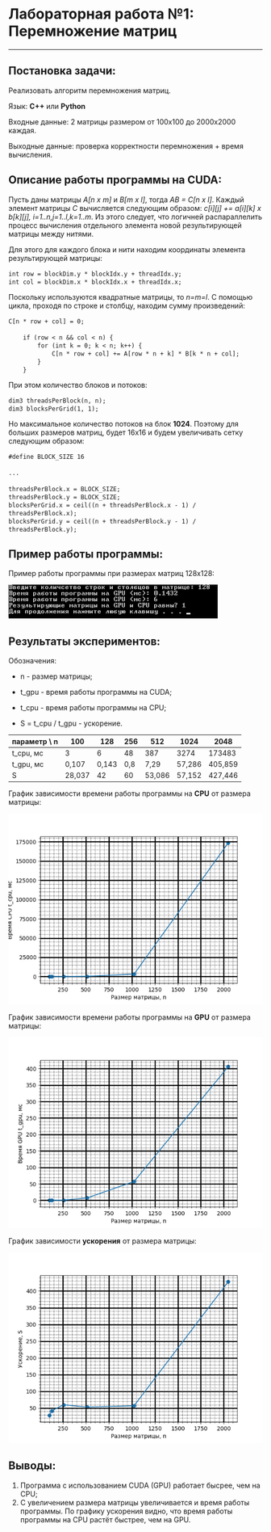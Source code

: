 # Лабораторная работа №1: Перемножение матриц
***

## Постановка задачи:

 Реализовать алгоритм перемножения матриц.
 
Язык: __C++__ или __Python__

Входные данные: 2 матрицы размером от 100х100 до 2000х2000 каждая.

Выходные данные: проверка корректности перемножения + время вычисления.

## Описание работы программы на CUDA:

Пусть даны матрицы *A[n x m]* и *B[m x l]*, тогда *AB = C[n x l]*.
Каждый элемент матрицы *C* вычисляется следующим образом: *с[i][j] += a[i][k] x b[k][j], i=1..n,j=1..l,k=1..m*.
Из этого следует, что логичней распараллелить процесс вычисления отдельного элемента новой результирующей матрицы между нитями.

Для этого для каждого блока и нити находим координаты элемента результирующей матрицы:

```
int row = blockDim.y * blockIdx.y + threadIdx.y;
int col = blockDim.x * blockIdx.x + threadIdx.x;
```

Поскольку используются квадратные матрицы, то *n=m=l*. С помощью цикла, проходя по строке и столбцу, находим сумму произведений:

```
C[n * row + col] = 0;

    if (row < n && col < n) {
        for (int k = 0; k < n; k++) {
            C[n * row + col] += A[row * n + k] * B[k * n + col];
        }
    }
```

При этом количество блоков и потоков: 

```
dim3 threadsPerBlock(n, n);
dim3 blocksPerGrid(1, 1);
```

Но максимальное количество потоков на блок __1024__. Поэтому для больших размеров матриц, будет 16x16 и будем увеличивать сетку следующим образом:

```
#define BLOCK_SIZE 16

...

threadsPerBlock.x = BLOCK_SIZE;
threadsPerBlock.y = BLOCK_SIZE;
blocksPerGrid.x = ceil((n + threadsPerBlock.x - 1) / threadsPerBlock.x);
blocksPerGrid.y = ceil((n + threadsPerBlock.y - 1) / threadsPerBlock.y);
```


## Пример работы программы:

Пример работы программы при размерах матриц 128x128:

![Работа программы для матриц размера 128x128](https://github.com/DimaScientist/HPC/blob/main/MatMul/images/work.jpg)


## Результаты экспериментов:

Обозначения:

* n - размер матрицы;

* t_gpu - время работы программы на CUDA;

* t_cpu - время работы программы на CPU;

* S = t_cpu / t_gpu - ускорение.

| параметр \ n | 100    | 128   | 256   | 512    | 1024   | 2048      |
| ------------ | ------ | ----- | ----- | ------ | ------ | --------- |
| t_cpu, мс    |  3     | 6     | 48    | 387    | 3274   | 173483    |
| t_gpu, мс    | 0,107  | 0,143 | 0,8   | 7,29   | 57,286 | 405,859   |
| S            | 28,037 | 42    | 60    | 53,086 | 57,152 | 427,446   |

График зависимости времени работы программы на __CPU__ от размера матрицы:

![График зависимости времени работы программы на CPU от размера матрицы](https://github.com/DimaScientist/HPC/blob/main/MatMul/images/cpu.png)

График зависимости времени работы программы на __GPU__ от размера матрицы:

![График зависимости времени работы программы на GPU от размера матрицы](https://github.com/DimaScientist/HPC/blob/main/MatMul/images/gpu.png)

График зависимости __ускорения__ от размера матрицы:

![График зависимости ускорения от размера матрицы](https://github.com/DimaScientist/HPC/blob/main/MatMul/images/boost.png)

## Выводы:

1. Программа с использованием CUDA (GPU) работает бысрее, чем на CPU;
2. С увеличением размера матрицы увеличивается и время работы программы. По графику ускорения видно, что время работы программы на CPU растёт быстрее, чем на GPU.

